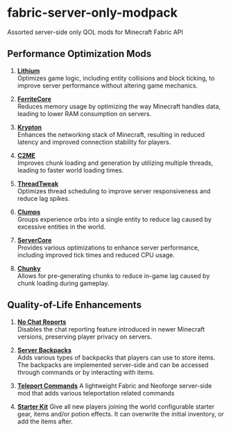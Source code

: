 # fabric-server-only-modpack

Assorted server-side only QOL mods for Minecraft Fabric API

## Performance Optimization Mods

1. **[Lithium](https://modrinth.com/mod/lithium)**  
   Optimizes game logic, including entity collisions and block ticking, to improve server performance without altering game mechanics.

2. **[FerriteCore](https://modrinth.com/mod/ferrite-core)**  
   Reduces memory usage by optimizing the way Minecraft handles data, leading to lower RAM consumption on servers.

3. **[Krypton](https://modrinth.com/mod/krypton)**  
   Enhances the networking stack of Minecraft, resulting in reduced latency and improved connection stability for players.

4. **[C2ME](https://modrinth.com/mod/c2me-fabric)**  
   Improves chunk loading and generation by utilizing multiple threads, leading to faster world loading times.

5. **[ThreadTweak](https://modrinth.com/mod/threadtweak)**  
   Optimizes thread scheduling to improve server responsiveness and reduce lag spikes.

6. **[Clumps](https://modrinth.com/mod/clumps)**  
   Groups experience orbs into a single entity to reduce lag caused by excessive entities in the world.

7. **[ServerCore](https://modrinth.com/mod/servercore)**  
   Provides various optimizations to enhance server performance, including improved tick times and reduced CPU usage.

8. **[Chunky](https://modrinth.com/plugin/chunky)**  
   Allows for pre-generating chunks to reduce in-game lag caused by chunk loading during gameplay.

## Quality-of-Life Enhancements

1. **[No Chat Reports](https://modrinth.com/mod/no-chat-reports)**  
   Disables the chat reporting feature introduced in newer Minecraft versions, preserving player privacy on servers.

2. **[Server Backpacks](https://modrinth.com/mod/serverbacksnow)**  
   Adds various types of backpacks that players can use to store items. The backpacks are implemented server-side and can be accessed through commands or by interacting with items.

3. **[Teleport Commands](https://modrinth.com/mod/teleport-commands)**
   A lightweight Fabric and Neoforge server-side mod that adds various teleportation related commands

4. [**Starter Kit**](https://modrinth.com/mod/starter-kit)
   Give all new players joining the world configurable starter gear, items and/or potion effects. It can overwrite the initial inventory, or add the items after.
